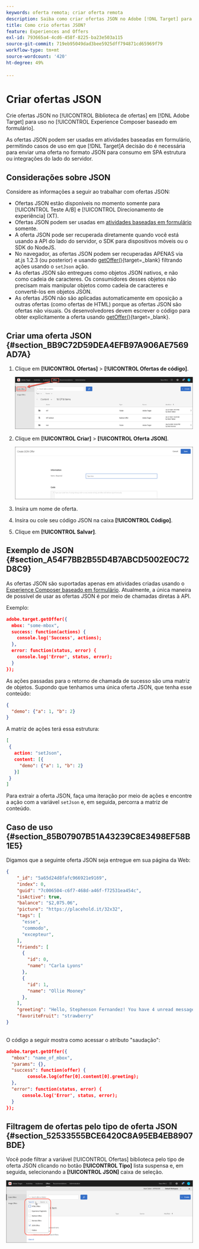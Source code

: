```yaml
---
keywords: oferta remota; criar oferta remota
description: Saiba como criar ofertas JSON no Adobe [!DNL Target] para uso no Experience Composer baseado em formulário. As ofertas JSON são úteis para estruturas SPA ou integrações do lado do servidor.
title: Como crio ofertas JSON?
feature: Experiences and Offers
exl-id: 793665a4-4cd6-458f-8225-ba23e503a115
source-git-commit: 719eb95049dad3bee5925dff794871cd65969f79
workflow-type: tm+mt
source-wordcount: '420'
ht-degree: 49%

---
```


# Criar ofertas JSON

Crie ofertas JSON no [!UICONTROL Biblioteca de ofertas] em [!DNL Adobe Target] para uso no [!UICONTROL Experience Composer baseado em formulário].

As ofertas JSON podem ser usadas em atividades baseadas em formulário, permitindo casos de uso em que [!DNL Target]A decisão do é necessária para enviar uma oferta no formato JSON para consumo em SPA estrutura ou integrações do lado do servidor.

## Considerações sobre JSON

Considere as informações a seguir ao trabalhar com ofertas JSON:

* Ofertas JSON estão disponíveis no momento somente para [!UICONTROL Teste A/B] e [!UICONTROL Direcionamento de experiência] (XT).
* Ofertas JSON podem ser usadas em [atividades baseadas em formulário](/help/main/c-experiences/form-experience-composer.md) somente.
* A oferta JSON pode ser recuperada diretamente quando você está usando a API do lado do servidor, o SDK para dispositivos móveis ou o SDK do NodeJS.
* No navegador, as ofertas JSON podem ser recuperadas APENAS via at.js 1.2.3 (ou posterior) e usando  [getOffer()](https://developer.adobe.com/target/implement/client-side/atjs/atjs-functions/adobe-target-getoffer/){target=_blank} filtrando ações usando o `setJson` ação.
* As ofertas JSON são entregues como objetos JSON nativos, e não como cadeia de caracteres. Os consumidores desses objetos não precisam mais manipular objetos como cadeia de caracteres e convertê-los em objetos JSON.
* As ofertas JSON não são aplicadas automaticamente em oposição a outras ofertas (como ofertas de HTML) porque as ofertas JSON são ofertas não visuais. Os desenvolvedores devem escrever o código para obter explicitamente a oferta usando  [getOffer()](https://developer.adobe.com/target/implement/client-side/atjs/atjs-functions/adobe-target-getoffer/){target=_blank}.

## Criar uma oferta JSON {#section_BB9C72D59DEA4EFB97A906AE7569AD7A}

1. Clique em **[!UICONTROL Ofertas]** > **[!UICONTROL Ofertas de código]**.

   ![Ofertas > guia Ofertas de código](/help/main/c-experiences/c-manage-content/assets/code-offers-tab.png)

1. Clique em **[!UICONTROL Criar]** > **[!UICONTROL Oferta JSON]**.

   ![](assets/offer-json.png)

1. Insira um nome de oferta.
1. Insira ou cole seu código JSON na caixa **[!UICONTROL Código]**.
1. Clique em **[!UICONTROL Salvar]**.

## Exemplo de JSON {#section_A54F7BB2B55D4B7ABCD5002E0C72D8C9}

As ofertas JSON são suportadas apenas em atividades criadas usando o [Experience Composer baseado em formulário](/help/main/c-experiences/form-experience-composer.md). Atualmente, a única maneira de possível de usar as ofertas JSON é por meio de chamadas diretas à API.

Exemplo:

```json
adobe.target.getOffer({ 
  mbox: "some-mbox", 
  success: function(actions) { 
    console.log('Success', actions); 
  }, 
  error: function(status, error) { 
    console.log('Error', status, error); 
  } 
});
```

As ações passadas para o retorno de chamada de sucesso são uma matriz de objetos. Supondo que tenhamos uma única oferta JSON, que tenha esse conteúdo:

```json
{ 
  "demo": {"a": 1, "b": 2} 
}
```

A matriz de ações terá essa estrutura:

```json
[ 
 { 
   action: "setJson", 
   content: [{ 
     "demo": {"a": 1, "b": 2} 
   }] 
 }  
]
```

Para extrair a oferta JSON, faça uma iteração por meio de ações e encontre a ação com a variável `setJson` e, em seguida, percorra a matriz de conteúdo.

## Caso de uso {#section_85B07907B51A43239C8E3498EF58B1E5}

Digamos que a seguinte oferta JSON seja entregue em sua página da Web:

```json
{ 
    "_id": "5a65d24d8fafc966921e9169", 
    "index": 0, 
    "guid": "7c006504-c6f7-468d-a46f-f72531ea454c", 
    "isActive": true, 
    "balance": "$2,075.06", 
    "picture": "https://placehold.it/32x32", 
    "tags": [ 
      "esse", 
      "commodo", 
      "excepteur", 
    ], 
    "friends": [ 
      { 
        "id": 0, 
        "name": "Carla Lyons" 
      }, 
      { 
        "id": 1, 
        "name": "Ollie Mooney" 
      }, 
    ], 
    "greeting": "Hello, Stephenson Fernandez! You have 4 unread messages.", 
    "favoriteFruit": "strawberry" 
} 
  
```

O código a seguir mostra como acessar o atributo &quot;saudação&quot;:

```json
adobe.target.getOffer({   
  "mbox": "name_of_mbox", 
  "params": {}, 
  "success": function(offer) {           
        console.log(offer[0].content[0].greeting); 
  },   
  "error": function(status, error) {           
      console.log('Error', status, error); 
  } 
});
```

## Filtragem de ofertas pelo tipo de oferta JSON {#section_52533555BCE6420C8A95EB4EB8907BDE}

Você pode filtrar a variável [!UICONTROL Ofertas] biblioteca pelo tipo de oferta JSON clicando no botão **[!UICONTROL Tipo]** lista suspensa e, em seguida, selecionando a **[!UICONTROL JSON]** caixa de seleção.

![](assets/offer-json-filter.png)
